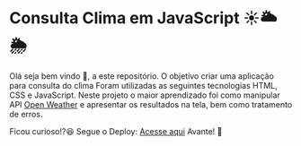 # Consulta Clima em JavaScript ☀🌥🌦
Olá seja bem vindo 🙌, a este repositório. O objetivo criar uma aplicação para consulta do clima
Foram utilizadas as seguintes tecnologias HTML, CSS e JavaScript.
Neste projeto o maior aprendizado foi como manipular API [Open Weather](https://openweathermap.org/api) e apresentar os resultados na tela, bem como tratamento de erros.

Ficou curioso!?😆 Segue o Deploy: [Acesse aqui](https://condicao-tempo.vercel.app/)
Avante! 🚀